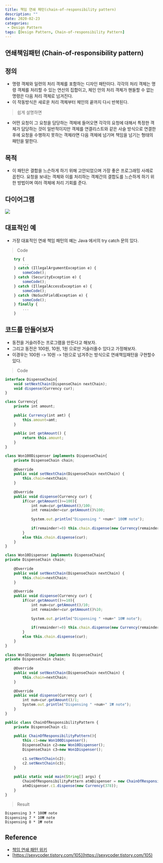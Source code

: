 ```yaml
---
title: 책임 연쇄 패턴(chain-of-responsibility pattern)
description: ""
date: 2020-02-23
categories:
 - Design Pattern
tags: [Design Pattern, Chain-of-responsibility Pattern]
---
```


## 연쇄책임패턴 (Chain-of-responsibility pattern)

## 정의
- 명령 객체와 일련의 처리 객체를 포함하는 디자인 패턴이다.
각각의 처리 객체는 명령 객체를 처리할 수 있는 연산의 집합이고, 체인 안의 처리 객체가 핸들할 수 없는 명령은 다음 처리 객체로 넘겨진다.
- 이 작동방식은 새로운 처리 객체부터 체인의 끝까지 다시 반복된다.

> 쉽게 설명하면
- 어떤 요청이 그 요청을 담당하는 객체에 들어오면 각각의 요청에 대해서 특정한 객체가 담당하는 것이 일반적이지만
객체를 연결리스트와 같은 사슬 방식으로 연결한 후에 요청을 수행하지 못하는 객체라면
다음 객체에 넘기며 책임을 넘기는 형태의 패턴을 말한다.


## 목적

- 이 패턴은 결합을 느슨하게 하기 위해 고안되었으며 가장 좋은 프로그래밍 사례로 꼽힌다.
요청을 보내는 객체와 이를 처리하는 객체간의 결합도를 느슨하게 하기 위한 방법이며 여러 객체에 처리 기회를 준다.


## 다이어그램

<img src="{{ site.url }}/assets/image/2020-02-23-chain-of-responsibility-pattern/diagram.jpeg" class="col-12">


## 대표적인 예

- 가장 대표적인 연쇄 책임 패턴의 예는 Java 에서의 try catch 문의 있다.

>Code

```javascript
    try {
        ...     
    } catch (IllegalArgumentException e) {
        someCode();
    } catch (SecurityException e) {
        someCode();
    } catch (IllegalAccessException e) {
        someCode();
    } catch (NoSuchFieldException e) {
        someCode();
    } finally {
        ...
    }
```

## 코드를 만들어보자

- 동전을 거슬러주는 프로그램을 만든다고 해보자.
- 그리고 동전은 100원, 10원, 1원 으로만 거슬러줄수 있다고 가정해보자.
- 이경우는 100원 -> 10원 -> 1원으로 넘겨주는 방식으로 연쇄책임패턴을 구현할수있다.

>Code

```javascript
interface DispenseChain{
    void setNextChain(DispenseChain nextChain);
    void dispense(Currency cur);
}

class Currency{
    private int amount;
    
    public Currency(int amt) {
        this.amount=amt;
    }
    
    public int getAmount() {
        return this.amount;
    }
}

class Won100Dispenser implements DispenseChain{
    private DispenseChain chain;
    
    @Override
    public void setNextChain(DispenseChain nextChain) {
        this.chain=nextChain;
    }
    
    @Override
    public void dispense(Currency cur) {
        if(cur.getAmount()>=100){
            int num=cur.getAmount()/100;
            int remainder=cur.getAmount()%100;
            
            System.out.println("Dispensing " +num+" 100₩ note");
            
            if(remainder!=0) this.chain.dispense(new Currency(remainder));    
        }
        else this.chain.dispense(cur);
    }
}

class Won10Dispenser implements DispenseChain{
private DispenseChain chain;
    
    @Override
    public void setNextChain(DispenseChain nextChain) {
        this.chain=nextChain;
    }
    
    @Override
    public void dispense(Currency cur) {
        if(cur.getAmount()>=10){
            int num=cur.getAmount()/10;
            int remainder=cur.getAmount()%10;
            
            System.out.println("Dispensing " +num+" 10₩ note");
            
            if(remainder!=0) this.chain.dispense(new Currency(remainder));    
        }
        else this.chain.dispense(cur);
    }
}
 
class Won1Dispenser implements DispenseChain{
private DispenseChain chain;
    
    @Override
    public void setNextChain(DispenseChain nextChain) {
        this.chain=nextChain;
    }
    
    @Override
    public void dispense(Currency cur) {
        int num=cur.getAmount()/1;
        System.out.println("Dispensing " +num+" 1₩ note");
    }
}

public class ChainOfResponsibilityPattern {
    private DispenseChain c1;
    
    public ChainOfResponsibilityPattern(){
        this.c1=new Won100Dispenser();
        DispenseChain c2=new Won10Dispenser();
        DispenseChain c3=new Won1Dispenser();
        
        c1.setNextChain(c2);
        c2.setNextChain(c3);
    }
    
    public static void main(String[] args) {
        ChainOfResponsibilityPattern atmDispenser = new ChainOfResponsibilityPattern();
        atmDispenser.c1.dispense(new Currency(378));
    }
}
```

> Result
```html
Dispensing 3 * 100₩ note
Dispensing 7 * 10₩ note
Dispensing 8 * 1₩ note
```

## Reference

- [책임 연쇄 패턴 위키](https://ko.wikipedia.org/wiki/%EC%B1%85%EC%9E%84_%EC%97%B0%EC%87%84_%ED%8C%A8%ED%84%B4)
- [https://sexycoder.tistory.com/105](https://sexycoder.tistory.com/105)